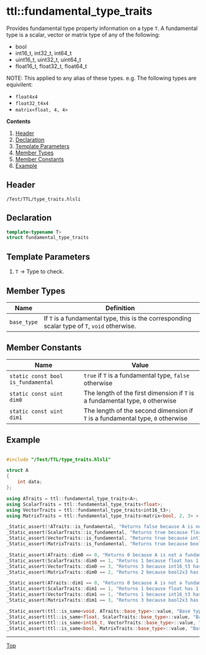 # ttl::fundamental_type_traits

Provides fundamental type property information on a type `T`. A fundamental type is a scalar, vector or matrix type of any of the following:
- bool
- int16_t, int32_t, int64_t
- uint16_t, uint32_t, uint64_t
- float16_t, float32_t, float64_t

NOTE: This applied to any alias of these types. e.g. The following types are equivilent:
- `float4x4`
- `float32_t4x4`
- `matrix<float, 4, 4>`

**Contents**
1. [Header](#header)
2. [Declaration](#declaration)
3. [Template Parameters](#template-parameters)
4. [Member Types](#member-types)
5. [Member Constants](#member-constants)
6. [Example](#example)

## Header

`/Test/TTL/type_traits.hlsli`

## Declaration

```c++
template<typename T>
struct fundamental_type_traits
```

## Template Parameters

1. `T` -> Type to check.

## Member Types

| Name | Definition |
|---------------|----------------------------|
| `base_type`        | If `T` is a fundamental type, this is the corresponding scalar type of `T`, `void` otherwise. |

## Member Constants

| Name                    | Value |
|-------------------------|-------|
| `static const bool is_fundamental`  | `true` if `T` is a fundamental type, `false` otherwise   |
| `static const uint dim0`  | The length of the first dimension if `T` is a fundamental type, `0` otherwise |
| `static const uint dim1`  | The length of the second dimension if `T` is a fundamental type, `0` otherwise |

## Example

```c++

#include "/Test/TTL/type_traits.hlsli"

struct A
{
    int data;
};

using ATraits = ttl::fundamental_type_traits<A>;
using ScalarTraits = ttl::fundamental_type_traits<float>;
using VectorTraits = ttl::fundamental_type_traits<int16_t3>;
using MatrixTraits = ttl::fundamental_type_traits<matrix<bool, 2, 3> >;

_Static_assert(!ATraits::is_fundamental, "Returns false because A is not a fundamental type");
_Static_assert(ScalarTraits::is_fundamental, "Returns true because float is a fundamental type");
_Static_assert(VectorTraits::is_fundamental, "Returns true because int16_t3 is a fundamental type");
_Static_assert(MatrixTraits::is_fundamental, "Returns true because bool2x3 is a fundamental type");

_Static_assert(ATraits::dim0 == 0, "Returns 0 because A is not a fundamental type");
_Static_assert(ScalarTraits::dim0 == 1, "Returns 1 because float has 1 element in the first dimension");
_Static_assert(VectorTraits::dim0 == 3, "Returns 3 because int16_t3 has 3 elements in the first dimension");
_Static_assert(MatrixTraits::dim0 == 2, "Returns 2 because bool2x3 has 2 elements in the first dimension");

_Static_assert(ATraits::dim1 == 0, "Returns 0 because A is not a fundamental type");
_Static_assert(ScalarTraits::dim1 == 1, "Returns 1 because float has 1 element in the second dimension");
_Static_assert(VectorTraits::dim1 == 1, "Returns 1 because int16_t3 has 1 element in the second dimension");
_Static_assert(MatrixTraits::dim1 == 3, "Returns 3 because bool2x3 has 3 elements in the second dimension");

_Static_assert(ttl::is_same<void, ATraits::base_type>::value, "Base type is void because A is not a fundamental type");
_Static_assert(ttl::is_same<float, ScalarTraits::base_type>::value, "Base type is float");
_Static_assert(ttl::is_same<int16_t, VectorTraits::base_type>::value, "Base type is int16_t");
_Static_assert(ttl::is_same<bool, MatrixTraits::base_type>::value, "Base type is bool");

```
---

[Top](#ttlfundamental_type_traits)